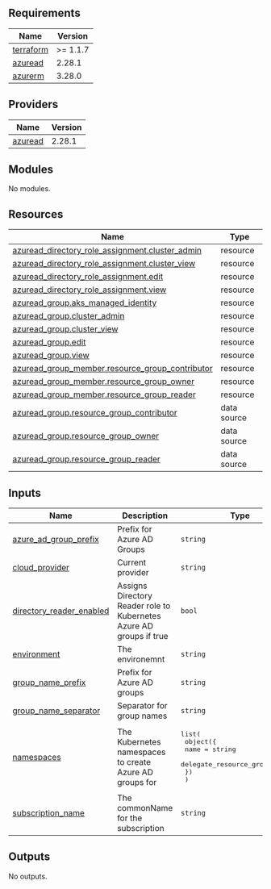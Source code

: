 ## Requirements

| Name | Version |
|------|---------|
| <a name="requirement_terraform"></a> [terraform](#requirement\_terraform) | >= 1.1.7 |
| <a name="requirement_azuread"></a> [azuread](#requirement\_azuread) | 2.28.1 |
| <a name="requirement_azurerm"></a> [azurerm](#requirement\_azurerm) | 3.28.0 |

## Providers

| Name | Version |
|------|---------|
| <a name="provider_azuread"></a> [azuread](#provider\_azuread) | 2.28.1 |

## Modules

No modules.

## Resources

| Name | Type |
|------|------|
| [azuread_directory_role_assignment.cluster_admin](https://registry.terraform.io/providers/hashicorp/azuread/2.28.1/docs/resources/directory_role_assignment) | resource |
| [azuread_directory_role_assignment.cluster_view](https://registry.terraform.io/providers/hashicorp/azuread/2.28.1/docs/resources/directory_role_assignment) | resource |
| [azuread_directory_role_assignment.edit](https://registry.terraform.io/providers/hashicorp/azuread/2.28.1/docs/resources/directory_role_assignment) | resource |
| [azuread_directory_role_assignment.view](https://registry.terraform.io/providers/hashicorp/azuread/2.28.1/docs/resources/directory_role_assignment) | resource |
| [azuread_group.aks_managed_identity](https://registry.terraform.io/providers/hashicorp/azuread/2.28.1/docs/resources/group) | resource |
| [azuread_group.cluster_admin](https://registry.terraform.io/providers/hashicorp/azuread/2.28.1/docs/resources/group) | resource |
| [azuread_group.cluster_view](https://registry.terraform.io/providers/hashicorp/azuread/2.28.1/docs/resources/group) | resource |
| [azuread_group.edit](https://registry.terraform.io/providers/hashicorp/azuread/2.28.1/docs/resources/group) | resource |
| [azuread_group.view](https://registry.terraform.io/providers/hashicorp/azuread/2.28.1/docs/resources/group) | resource |
| [azuread_group_member.resource_group_contributor](https://registry.terraform.io/providers/hashicorp/azuread/2.28.1/docs/resources/group_member) | resource |
| [azuread_group_member.resource_group_owner](https://registry.terraform.io/providers/hashicorp/azuread/2.28.1/docs/resources/group_member) | resource |
| [azuread_group_member.resource_group_reader](https://registry.terraform.io/providers/hashicorp/azuread/2.28.1/docs/resources/group_member) | resource |
| [azuread_group.resource_group_contributor](https://registry.terraform.io/providers/hashicorp/azuread/2.28.1/docs/data-sources/group) | data source |
| [azuread_group.resource_group_owner](https://registry.terraform.io/providers/hashicorp/azuread/2.28.1/docs/data-sources/group) | data source |
| [azuread_group.resource_group_reader](https://registry.terraform.io/providers/hashicorp/azuread/2.28.1/docs/data-sources/group) | data source |

## Inputs

| Name | Description | Type | Default | Required |
|------|-------------|------|---------|:--------:|
| <a name="input_azure_ad_group_prefix"></a> [azure\_ad\_group\_prefix](#input\_azure\_ad\_group\_prefix) | Prefix for Azure AD Groups | `string` | `"az"` | no |
| <a name="input_cloud_provider"></a> [cloud\_provider](#input\_cloud\_provider) | Current provider | `string` | n/a | yes |
| <a name="input_directory_reader_enabled"></a> [directory\_reader\_enabled](#input\_directory\_reader\_enabled) | Assigns Directory Reader role to Kubernetes Azure AD groups if true | `bool` | `false` | no |
| <a name="input_environment"></a> [environment](#input\_environment) | The environemnt | `string` | n/a | yes |
| <a name="input_group_name_prefix"></a> [group\_name\_prefix](#input\_group\_name\_prefix) | Prefix for Azure AD groups | `string` | n/a | yes |
| <a name="input_group_name_separator"></a> [group\_name\_separator](#input\_group\_name\_separator) | Separator for group names | `string` | `"-"` | no |
| <a name="input_namespaces"></a> [namespaces](#input\_namespaces) | The Kubernetes namespaces to create Azure AD groups for | <pre>list(<br>    object({<br>      name                    = string<br>      delegate_resource_group = bool<br>    })<br>  )</pre> | n/a | yes |
| <a name="input_subscription_name"></a> [subscription\_name](#input\_subscription\_name) | The commonName for the subscription | `string` | n/a | yes |

## Outputs

No outputs.
